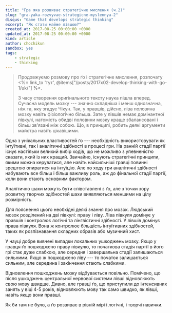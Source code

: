 ```yaml
---
title: "Гра яка розвиває стратегічне мислення (ч.2)"
slug: "gra-yaka-rozvyvae-strategicne-myslennya-2"
disqus: "Game that develops strategiс thinking"
excerpt: "Як стати майже лівшою?"
created_at: 2017-08-25 00:00:00 +0000
updated_at: 2017-08-25 00:00:00 +0000
kind: article
author: chochikun
sandbox: yes
tags:
    - strategic
    - thinking
---
```


>Продовжуємо розмову про ґо і стратегічне мислення, розпочату <%= link_to 'тут', @items["/posts/2017x02-develop-thinking-with-go-1/uk/"] %>.
>
>З часу створення оригінального тексту наука пішла вперед.  Сучасна модель мозку --- значно складніша і менш однозначна, ніж та, яку згадує Чікун.  Так, у правшів, дійсно, ліва половина мозку навіть фізіологічно більша.  Зате у лівшів немає домінантної півкулі, натомість обидві половини мозку краще збалансовані і більш зв'язані між собою.  Що, в принципі, робить деякі аргументи майстра навіть цікавішими.

Одна з унікальних властивостей ґо --- необхідність використовувати як інтуїтивні, так і аналітичні здібності в процесі гри.  На ранній стадії партії існує настільки великий вибір ходів, що не можливо з упевненістю сказати, який із них кращий.  Звичайно, існують стратегічні принципи, якими можна керуватися, але навіть найсильніші гравці повинні зрештою опиратися на інтуїцію.  Але по ходу гри аналітичні здібності набувають все більш і більш важливу роль, аж до фінальної стадії партії, коли вони стають основним фактором.

Аналітично шахи можуть бути співставлені з ґо, але з точки зору розвитку творчих здібностей шахи виявляються меншими на цілу розмірність.

Для пояснення цього необхідні деякі знання про мозок.  Людський мозок розділений на дві півкулі: праву і ліву.  Ліва півкуля домінує у правшів і контролює логічні та лінгвістичні здібності.  У лівшів домінує права півкуля.  Вона ж контролює більшість інтуїтивних здібностей, таких як розпізнавання складних образів або музичний хист. 

У науці добре вивчені випадки локальних ушкоджень мозку.  Якщо у гравця ґо пошкоджено праву півкулю, то початкова стадія партії в його грі стає дуже слабкою, але середня і завершальна стадії залишаються сильними.  Якщо ж пошкоджено ліву --- то початок залишається сильним, але середина і закінчення стають слабкими.

Відновлення пошкоджень мозку відбувається повільно.  Помічено, що після ушкоджень центральної нервової системи лівші відновлюють свою мову швидше.  Дивно, але гравці ґо, що приступили до інтенсивних занять у віці 4-5 років, відновлюють мову так само швидко, як лівші, навіть якщо вони правші.

Як би там не було, а ґо розвиває в рівній мірі і логічні, і творчі навички.
